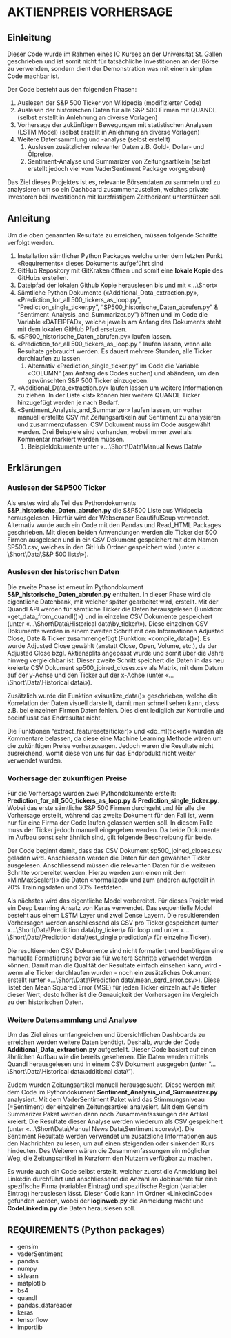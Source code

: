 # AKTIENPREIS VORHERSAGE
## Einleitung
Dieser Code wurde im Rahmen eines IC Kurses an der Universität St. Gallen geschrieben und ist somit nicht für tatsächliche Investitionen an der Börse zu verwenden, sondern dient der Demonstration was mit einem simplen Code machbar ist. 

Der Code besteht aus den folgenden Phasen:
1.	Auslesen der S&P 500 Ticker von Wikipedia (modifizierter Code)
2.	Auslesen der historischen Daten für alle S&P 500 Firmen mit QUANDL (selbst erstellt in Anlehnung an diverse Vorlagen)
3.	Vorhersage der zukünftigen Bewegungen mit statistischen Analysen (LSTM Model) (selbst erstellt in Anlehnung an diverse Vorlagen)
4.	Weitere Datensammlung und -analyse (selbst erstellt)
	1.	Auslesen zusätzlicher relevanter Daten z.B. Gold-, Dollar- und Ölpreise. 
	2.	Sentiment-Analyse und Summarizer von Zeitungsartikeln (selbst erstellt jedoch viel vom VaderSentiment Package vorgegeben)

Das Ziel dieses Projektes ist es, relevante Börsendaten zu sammeln und zu analysieren um so ein Dashboard zusammenzustellen, welches private Investoren bei Investitionen mit kurzfristigem Zeithorizont unterstützen soll. 

## Anleitung
Um die oben genannten Resultate zu erreichen, müssen folgende Schritte verfolgt werden. 
1.	Installation sämtlicher Python Packages welche unter dem letzten Punkt «Requirements» dieses Dokuments aufgeführt sind
2.	GitHub Repository mit GitKraken öffnen und somit eine **lokale Kopie** des GitHubs erstellen. 
3.	Dateipfad der lokalen Github Kopie herauslesen bis und mit «…\Short»
4.	Sämtliche Python Dokumente («Additional_Data_extraction.py», «Prediction_for_all 500_tickers_as_loop.py”, “Prediction_single_ticker.py”, “SP500_historische_Daten_abrufen.py” & “Sentiment_Analysis_and_Summarizer.py”) öffnen und im Code die Variable «DATEIPFAD», welche jeweils am Anfang des Dokuments steht mit dem lokalen GitHub Pfad ersetzen. 
5.	«SP500_historische_Daten_abrufen.py» laufen lassen.
6.	«Prediction_for_all 500_tickers_as_loop.py ” laufen lassen, wenn alle Resultate gebraucht werden. Es dauert mehrere Stunden, alle Ticker durchlaufen zu lassen.
	1.	Alternativ «Prediction_single_ticker.py” im Code die Variable «COLUMN” (am Anfang des Codes suchen) und abändern, um den gewünschten S&P 500 Ticker einzugeben. 
7.	«Additional_Data_extraction.py» laufen lassen um weitere Informationen zu ziehen. In der Liste «lst» können hier weitere QUANDL Ticker hinzugefügt werden je nach Bedarf. 
8.	«Sentiment_Analysis_and_Summarizer» laufen lassen, um vorher manuell erstellte CSV mit Zeitungsartikeln auf Sentiment zu analysieren und zusammenzufassen. CSV Dokument muss im Code ausgewählt werden. Drei Beispiele sind vorhanden, wobei immer zwei als Kommentar markiert werden müssen. 
	1.	Beispieldokumente unter «…\Short\Data\Manual News Data\»

## Erklärungen
### Auslesen der S&P500 Ticker
Als erstes wird als Teil des Pythondokuments **S&P_historische_Daten_abrufen.py** die S&P500 Liste aus Wikipedia herausgelesen. Hierfür wird der Webscraper BeautifulSoup verwendet. Alternativ wurde auch ein Code mit den Pandas und Read_HTML Packages geschrieben. Mit diesen beiden Anwendungen werden die Ticker der 500 Firmen ausgelesen und in ein CSV Dokument gespeichert mit dem Namen SP500.csv, welches in den GitHub Ordner gespeichert wird (unter «…\Short\Data\S&P 500 lists\»).

### Auslesen der historischen Daten
Die zweite Phase ist erneut im Pythondokument **S&P_historische_Daten_abrufen.py** enthalten. In dieser Phase wird die eigentliche Datenbank, mit welcher später gearbeitet wird, erstellt. Mit der Quandl API werden für sämtliche Ticker die Daten herausgelesen (Funktion: «get_data_from_quandl()») und in einzelne CSV Dokumente gespeichert (unter «…\Short\Data\Historical data\by_ticker\»). Diese einzelnen CSV Dokumente werden in einem zweiten Schritt mit den Informationen Adjusted Close, Date & Ticker zusammengefügt (Funktion: «compile_data()»). Es wurde Adjusted Close gewählt (anstatt Close, Open, Volume, etc.), da der Adjusted Close bzgl. Aktiensplits angepasst wurde und somit über die Jahre hinweg vergleichbar ist. Dieser zweite Schritt speichert die Daten in das neu kreierte CSV Dokument sp500_joined_closes.csv als Matrix, mit dem Datum auf der y-Achse und den Ticker auf der x-Achse (unter «…\Short\Data\Historical data\»).

Zusätzlich wurde die Funktion «visualize_data()» geschrieben, welche die Korrelation der Daten visuell darstellt, damit man schnell sehen kann, dass z.B. bei einzelnen Firmen Daten fehlen. Dies dient lediglich zur Kontrolle und beeinflusst das Endresultat nicht. 

Die Funktionen “extract_featuresets(ticker)» und «do_ml(ticker)» wurden als Kommentare belassen, da diese eine Machine Learning Methode wären um die zukünftigen Preise vorherzusagen. Jedoch waren die Resultate nicht ausreichend, womit diese von uns für das Endprodukt nicht weiter verwendet wurden. 

### Vorhersage der zukunftigen Preise
Für die Vorhersage wurden zwei Pythondokumente erstellt: **Prediction_for_all_500_tickers_as_loop.py** & **Prediction_single_ticker.py**. Wobei das erste sämtliche S&P 500 Firmen durchgeht und für alle die Vorhersage erstellt, während das zweite Dokument für den Fall ist, wenn nur für eine Firma der Code laufen gelassen werden soll. In diesem Falle muss der Ticker jedoch manuell eingegeben werden. Da beide Dokumente im Aufbau sonst sehr ähnlich sind, gilt folgende Beschreibung für beide. 

Der Code beginnt damit, dass das CSV Dokument sp500_joined_closes.csv geladen wird. Anschliessen werden die Daten für den gewählten Ticker ausgelesen. Anschliessend müssen die relevanten Daten für die weiteren Schritte vorbereitet werden. Hierzu werden zum einen mit dem «MinMaxScaler()» die Daten «normalized» und zum anderen aufgeteilt in 70% Trainingsdaten und 30% Testdaten. 

Als nächstes wird das eigentliche Model vorbereitet. Für dieses Projekt wird ein Deep Learning Ansatz von Keras verwendet. Das sequentielle Model besteht aus einem LSTM Layer und zwei Dense Layern. Die resultierenden Vorhersagen werden anschliessend als CSV pro Ticker gespeichert (unter «…\Short\Data\Prediction data\by_ticker\» für loop und unter «…\Short\Data\Prediction data\test_single prediction\» für einzelne Ticker).

Die resultierenden CSV Dokumente sind nicht formatiert und benötigen eine manuelle Formatierung bevor sie für weitere Schritte verwendet werden können. Damit man die Qualität der Resultate einfach einsehen kann, wird - wenn alle Ticker durchlaufen wurden - noch ein zusätzliches Dokument erstellt (unter «…\Short\Data\Prediction data\mean_sqrd_error.csv»). Diese listet den Mean Squared Error (MSE) für jeden Ticker einzeln auf Je tiefer dieser Wert, desto höher ist die Genauigkeit der Vorhersagen im Vergleich zu den historischen Daten. 

### Weitere Datensammlung und Analyse 
Um das Ziel eines umfangreichen und übersichtlichen Dashboards zu erreichen werden weitere Daten benötigt. Deshalb, wurde der Code **Additional_Data_extraction.py** aufgestellt. Dieser Code basiert auf einen ähnlichen Aufbau wie die bereits gesehenen. Die Daten werden mittels Quandl herausgelesen und in einem CSV Dokument ausgegebn (unter “…\Short\Data\Historical data\additional data\”).

Zudem wurden Zeitungsartikel manuell herausgesucht. Diese werden mit dem Code im Pythondokument **Sentiment_Analysis_und_Summarizer.py** analysiert. Mit dem VaderSentiment Paket wird das Stimmungsniveau (=Sentiment) der einzelnen Zeitungsartikel analysiert. Mit dem Gensim Summarizer Paket werden dann noch Zusammenfassungen der Artikel kreiert. Die Resultate dieser Analyse werden wiederum als CSV gespeichert (unter «…\Short\Data\Manual News Data\Sentiment scores\»). Die Sentiment Resultate werden verwendet um zusätzliche Informationen aus den Nachrichten zu lesen, um auf einen steigenden oder sinkenden Kurs hindeuten. Des Weiteren wären die Zusammenfassungen ein möglicher Weg, die Zeitungsartikel in Kurzform den Nutzern verfügbar zu machen.  

Es wurde auch ein Code selbst erstellt, welcher zuerst die Anmeldung bei Linkedin durchführt und anschliessend die Anzahl an Jobinserate für eine spezifische Firma (variabler Eintrag) und spezifische Region (variabler Eintrag) herauslesen lässt. Dieser Code kann im Ordner «LinkedinCode» gefunden werden, wobei der **loginweb.py** die Anmeldung macht und **CodeLinkedin.py** die Daten herauslesen soll.

## REQUIREMENTS (Python packages)
*	gensim
*	vaderSentiment
*	pandas
*	numpy
*	sklearn
*	matplotlib
*	bs4
*	quandl
*	pandas_datareader
*	keras
*	tensorflow
*	importlib
